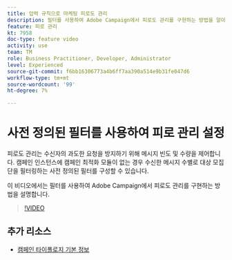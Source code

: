 ```yaml
---
title: 압력 규칙으로 마케팅 피로도 관리
description: 필터를 사용하여 Adobe Campaign에서 피로도 관리를 구현하는 방법을 알아봅니다.
feature: 피로 관리
kt: 7958
doc-type: feature video
activity: use
team: TM
role: Business Practitioner, Developer, Administrator
level: Experienced
source-git-commit: f6bb16306773a4b6ff7aa390a514e9b31fe047d6
workflow-type: tm+mt
source-wordcount: '99'
ht-degree: 7%

---
```



# 사전 정의된 필터를 사용하여 피로 관리 설정

피로도 관리는 수신자의 과도한 요청을 방지하기 위해 메시지 빈도 및 수량을 제어합니다. 캠페인 인스턴스에 캠페인 최적화 모듈이 없는 경우 수신한 메시지 수별로 대상 모집단을 필터링하는 사전 정의된 필터를 구성할 수 있습니다.

이 비디오에서는 필터를 사용하여 Adobe Campaign에서 피로도 관리를 구현하는 방법을 설명합니다.

>[!VIDEO](https://video.tv.adobe.com/v/25091?quality=12)

## 추가 리소스

* [캠페인 타이폴로지 기본 정보](https://experienceleague.adobe.com/docs/campaign-classic/using/orchestrating-campaigns/campaign-optimization/about-campaign-typologies.html?lang=en)
